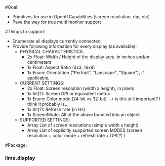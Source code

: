 #Goal:

* Primitives for use in Openfl.Capabilities (screen resolution, dpi, etc)
* Pave the way for true multi monitor support

#Things to support:

* Enumerate all displays currently connected
* Provide following information for every display (as available):
  * PHYSICAL CHARACTERISTICS:
    *  2x Float: Width / Height of the display area, in inches and/or centimeters
    *  1x Float: Aspect Ratio (4x3, 16x9)
    *  1x Enum:  Orientation ("Portrait", "Lanscape", "Square"), if applicable.
  * CURRENT SETTINGS:
    *  2x Float: Screen resolution (width x height), in pixels
    *  1x Int(?): Screen DPI or equivalent metric
    *  1x Enum: Color mode (24-bit vs 32-bit) --> is this still important? I think it probably is...
    *  1x Int(?): Refresh rate (in Hz)
    *  1x ScreenMode: All of the above bundled into an object
  * SUPPORTED SETTINGS:
    *  Array<Vector2> List of screen resolutions (simple width x height)
    *  Array<ScreenMode> List of explicitly supported screen MODES (screen resolution + color mode + refresh rate + DPI(?) )

#Package:

### lime.display


